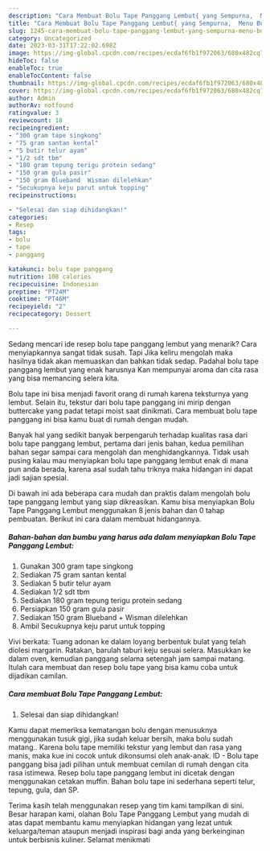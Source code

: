 ```yaml
---
description: "Cara Membuat Bolu Tape Panggang Lembut{ yang Sempurna,  Menu Buat lebaran"
title: "Cara Membuat Bolu Tape Panggang Lembut{ yang Sempurna,  Menu Buat lebaran"
slug: 1245-cara-membuat-bolu-tape-panggang-lembut-yang-sempurna-menu-buat-lebaran
category: Uncategorized
date: 2023-03-31T17:22:02.698Z
image: https://img-global.cpcdn.com/recipes/ecdaf6fb1f972063/680x482cq70/bolu-tape-panggang-lembut-foto-resep-utama.jpg
hideToc: false
enableToc: true
enableTocContent: false
thumbnail: https://img-global.cpcdn.com/recipes/ecdaf6fb1f972063/680x482cq70/bolu-tape-panggang-lembut-foto-resep-utama.jpg
cover: https://img-global.cpcdn.com/recipes/ecdaf6fb1f972063/680x482cq70/bolu-tape-panggang-lembut-foto-resep-utama.jpg
author: Admin
authorAv: notfound
ratingvalue: 3
reviewcount: 18
recipeingredient:
- "300 gram tape singkong"
- "75 gram santan kental"
- "5 butir telur ayam"
- "1/2 sdt tbm"
- "180 gram tepung terigu protein sedang"
- "150 gram gula pasir"
- "150 gram Blueband  Wisman dilelehkan"
- "Secukupnya keju parut untuk topping"
recipeinstructions:

- "Selesai dan siap dihidangkan!"
categories:
- Resep
tags:
- bolu
- tape
- panggang

katakunci: bolu tape panggang 
nutrition: 108 calories
recipecuisine: Indonesian
preptime: "PT24M"
cooktime: "PT46M"
recipeyield: "2"
recipecategory: Dessert

---
```



Sedang mencari ide resep bolu tape panggang lembut yang menarik? Cara menyiapkannya sangat tidak susah. Tapi Jika keliru mengolah maka hasilnya tidak akan memuaskan dan bahkan tidak sedap. Padahal bolu tape panggang lembut yang enak harusnya Kan mempunyai aroma dan cita rasa yang bisa memancing selera kita.


Bolu tape ini bisa menjadi favorit orang di rumah karena teksturnya yang lembut. Selain itu, tekstur dari bolu tape panggang ini mirip dengan buttercake yang padat tetapi moist saat dinikmati. Cara membuat bolu tape panggang ini bisa kamu buat di rumah dengan mudah.

Banyak hal yang sedikit banyak berpengaruh terhadap kualitas rasa dari bolu tape panggang lembut, pertama dari jenis bahan, kedua pemilihan bahan segar sampai cara mengolah dan menghidangkannya. Tidak usah pusing kalau mau menyiapkan bolu tape panggang lembut enak di mana pun anda berada, karena asal sudah tahu triknya maka hidangan ini dapat jadi sajian spesial.


Di bawah ini ada beberapa cara mudah dan praktis dalam mengolah bolu tape panggang lembut yang siap dikreasikan. Kamu bisa menyiapkan Bolu Tape Panggang Lembut menggunakan 8 jenis bahan dan 0 tahap pembuatan. Berikut ini cara dalam membuat hidangannya.

<!--inarticleads1-->

##### Bahan-bahan dan bumbu yang harus ada dalam menyiapkan Bolu Tape Panggang Lembut:

1. Gunakan 300 gram tape singkong
1. Sediakan 75 gram santan kental
1. Sediakan 5 butir telur ayam
1. Sediakan 1/2 sdt tbm
1. Sediakan 180 gram tepung terigu protein sedang
1. Persiapkan 150 gram gula pasir
1. Sediakan 150 gram Blueband + Wisman dilelehkan
1. Ambil Secukupnya keju parut untuk topping


Vivi berkata: Tuang adonan ke dalam loyang berbentuk bulat yang telah diolesi margarin. Ratakan, barulah taburi keju sesuai selera. Masukkan ke dalam oven, kemudian panggang selama setengah jam sampai matang. Itulah cara membuat dan resep bolu tape yang bisa kamu coba untuk dijadikan camilan. 

<!--inarticleads2-->

##### Cara membuat Bolu Tape Panggang Lembut:


1. Selesai dan siap dihidangkan!

Kamu dapat memeriksa kematangan bolu dengan menusuknya menggunakan tusuk gigi, jika sudah keluar bersih, maka bolu sudah matang.. Karena bolu tape memiliki tekstur yang lembut dan rasa yang manis, maka kue ini cocok untuk dikonsumsi oleh anak-anak. ID - Bolu tape panggang bisa jadi pilihan untuk membuat cemilan di rumah dengan cita rasa istimewa. Resep bolu tape panggang lembut ini dicetak dengan menggunakan cetakan muffin. Bahan bolu tape ini sederhana seperti telur, tepung, gula, dan SP. 

Terima kasih telah menggunakan resep yang tim kami tampilkan di sini. Besar harapan kami, olahan Bolu Tape Panggang Lembut yang mudah di atas dapat membantu kamu menyiapkan hidangan yang lezat untuk keluarga/teman ataupun menjadi inspirasi bagi anda yang berkeinginan untuk berbisnis kuliner. Selamat menikmati
